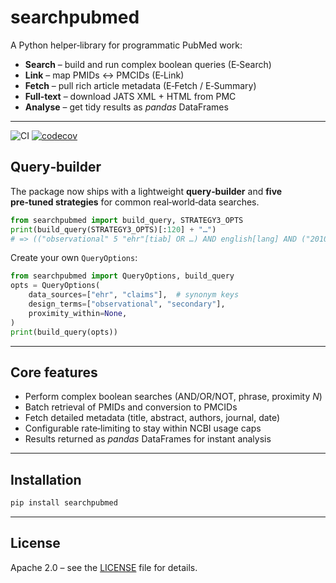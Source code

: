 # searchpubmed

A Python helper‑library for programmatic PubMed work:

* **Search** – build and run complex boolean queries (E‑Search)
* **Link** – map PMIDs ↔ PMCIDs (E‑Link)
* **Fetch** – pull rich article metadata (E‑Fetch / E‑Summary)
* **Full‑text** – download JATS XML + HTML from PMC
* **Analyse** – get tidy results as *pandas* DataFrames

---

![CI](https://github.com/OHDSI/searchpubmed/actions/workflows/python-tests.yml/badge.svg)
[![codecov](https://codecov.io/gh/OHDSI/searchpubmed/branch/main/graph/badge.svg)](https://codecov.io/gh/OHDSI/searchpubmed)

## Query‑builder

The package now ships with a lightweight **query‑builder** and **five pre‑tuned
strategies** for common real‑world‑data searches.

```python
from searchpubmed import build_query, STRATEGY3_OPTS
print(build_query(STRATEGY3_OPTS)[:120] + "…")
# => (("observational" 5 "ehr"[tiab] OR …) AND english[lang] AND ("2010"[dp] : "3000"[dp]))
```

Create your own `QueryOptions`:

```python
from searchpubmed import QueryOptions, build_query
opts = QueryOptions(
    data_sources=["ehr", "claims"],  # synonym keys
    design_terms=["observational", "secondary"],
    proximity_within=None,
)
print(build_query(opts))
```

---

## Core features

* Perform complex boolean searches (AND/OR/NOT, phrase, proximity *N*)
* Batch retrieval of PMIDs and conversion to PMCIDs
* Fetch detailed metadata (title, abstract, authors, journal, date)
* Configurable rate‑limiting to stay within NCBI usage caps
* Results returned as *pandas* DataFrames for instant analysis

---

## Installation

```bash
pip install searchpubmed
```

---

## License

Apache 2.0 – see the [LICENSE](LICENSE) file for details.

